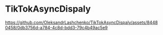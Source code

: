 # TikTokAsyncDispaly

https://github.com/OleksandrLashchenko/TikTokAsyncDispaly/assets/84480458/0db3756d-a784-4c8d-bdd3-79c4b49ac5e9


